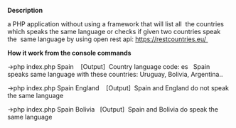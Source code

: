 **Description**

 a PHP application without using a framework that will list all  the countries which speaks the same language or checks if given two countries speak the  same language by using open rest api:​ ​https://restcountries.eu/ 

**How it work from the console commands**

->php index.php Spain    [Output]  Country language code: es  
 Spain speaks same language with these countries: Uruguay, Bolivia, Argentina..   

->php index.php Spain England    [Output]  Spain and England do not speak the same language  

->php index.php Spain Bolivia   [Output]  Spain and Bolivia do speak the same language